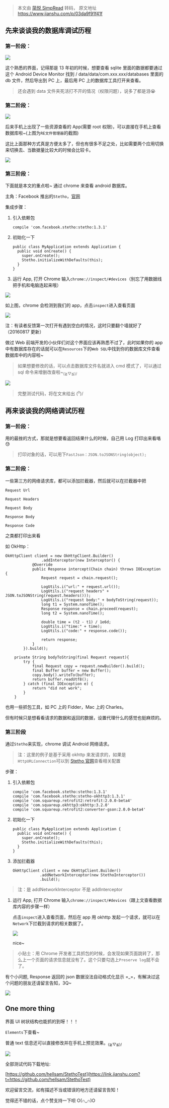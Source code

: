 > 本文由 [简悦 SimpRead](http://ksria.com/simpread/) 转码， 原文地址 https://www.jianshu.com/p/03da9f91f41f

## 先来谈谈我的数据库调试历程

### 第一阶段：

![](https://upload-images.jianshu.io/upload_images/1314924-0cbd87c45af65126.png)

这个熟悉的界面，记得那是 13 年初的时候，想要查看 sqlite 里面的数据都要通过这个 Android Device Monitor 找到 / data/data/com.xxx.xxx/databases 里面的 db 文件，然后导出到 PC 上，最后用 PC 上的数据库工具打开来查看。

> 还会遇到 data 文件夹死活打不开的情况（权限问题），说多了都是泪😭

### 第二阶段：

![](https://upload-images.jianshu.io/upload_images/1314924-0131b5d0a8a2cb4c.png)

后来手机上出现了一些资源查看的 App(需要 root 权限)，可以直接在手机上查看数据库啦~(上图为`RE文件管理器`的截图)

这比上面那种方式真是方便太多了，但也有很多不足之处，比如需要两个应用切换来切换去、当数据量比较大的时候会比较卡。

![](https://upload-images.jianshu.io/upload_images/1314924-06f4479f658ac815.png)

### 第三阶段：

下面就是本文的重点啦~ 通过 chrome 来查看 android 数据库。

主角：Facebook 推出的`Stetho`，[官网](https://link.jianshu.com?t=http://facebook.github.io/stetho/)

集成步骤：

1.  引入依赖包

    ```
    compile 'com.facebook.stetho:stetho:1.3.1'

    ```

2.  初始化一下

    ```
    public class MyApplication extends Application {
      public void onCreate() {
        super.onCreate();
        Stetho.initializeWithDefaults(this);
      }
    }

    ```

3.  运行 App, 打开 Chrome 输入`chrome://inspect/#devices`（别忘了用数据线把手机和电脑连起来哦）

![](https://upload-images.jianshu.io/upload_images/1314924-bdcd9467d4c5e2ed.png)

如上图，chrome 会检测到我们的 app，点击`inspect`进入查看页面

![](https://upload-images.jianshu.io/upload_images/1314924-a2c37f9c2afde97e.png)

注：有读者反馈第一次打开有遇到空白的情况，这时只要翻个墙就好了（20160817 更新）

做过 Web 前端开发的小伙伴们对这个界面应该再熟悉不过了，此时如果你的 app 中有数据库存在的话就可以在`Resources`下的`Web SQL`中找到你的数据库文件查看数据库中的内容啦~

> 如果想要修改的话，可以点击数据库文件名就进入 cmd 模式了，可以通过 sql 命令来增删改查啦~<sub>(≧▽≦)/</sub>

![](https://upload-images.jianshu.io/upload_images/1314924-2c174ada910693e6.png)

> 完整测试代码，将在文末给出 (<sup>o</sup>)/

## 再来谈谈我的网络调试历程

### 第一阶段：

用的最挫的方式，那就是想要看返回结果什么的时候，自己用 Log 打印出来看咯😓

> 打印对象的话，可以用下`FastJson：JSON.toJSONString(object);`

### 第二阶段：

一些第三方的网络请求库，都可以添加拦截器，然后就可以在拦截器中把

`Request Url`

`Request Headers`

`Request Body`

`Response Body`

`Response Code`

之类都打印出来看

如 OkHttp：

```
OkHttpClient client = new OkHttpClient.Builder()
                .addInterceptor(new Interceptor() {
            @Override
            public Response intercept(Chain chain) throws IOException {
                Request request = chain.request();

                LogUtils.i("url:" + request.url());
                LogUtils.i("request headers" + JSON.toJSONString(request.headers()));
                LogUtils.i("request body:" + bodyToString(request));
                long t1 = System.nanoTime();
                Response response = chain.proceed(request);
                long t2 = System.nanoTime();

                double time = (t2 - t1) / 1e6d;
                LogUtils.i("time:" + time);
                LogUtils.i("code:" + response.code());

                return response;
            }
        }).build();

    private String bodyToString(final Request request){
        try {
            final Request copy = request.newBuilder().build();
            final Buffer buffer = new Buffer();
            copy.body().writeTo(buffer);
            return buffer.readUtf8();
        } catch (final IOException e) {
            return "did not work";
        }
    }

```

也用一些抓包工具，如 PC 上的 Fidder，Mac 上的 Charles。

但有时候只是想看看请求的数据和返回的数据，设置代理什么的感觉也挺麻烦的。

### 第三阶段

通过`Stetho`来实现，chrome 调试 Android 网络请求。

> 注：这里的例子是基于采用 okhttp 来发请求的，如果是`HttpURLConnection`可以到 [Stetho 官网](https://link.jianshu.com?t=http://facebook.github.io/stetho/)查看相关配置

步骤：

1.  引入依赖包

    ```
    compile 'com.facebook.stetho:stetho:1.3.1'
    compile 'com.facebook.stetho:stetho-okhttp3:1.3.1'
    compile 'com.squareup.retrofit2:retrofit:2.0.0-beta4'
    compile 'com.squareup.okhttp3:okhttp:3.2.0'
    compile 'com.squareup.retrofit2:converter-gson:2.0.0-beta4'

    ```

2.  初始化一下

    ```
    public class MyApplication extends Application {
      public void onCreate() {
        super.onCreate();
        Stetho.initializeWithDefaults(this);
      }
    }

    ```

3.  添加拦截器

    ```
    OkHttpClient client = new OkHttpClient.Builder()
                .addNetworkInterceptor(new StethoInterceptor())
                .build();

    ```

> 注：是 addNetworkInterceptor 不是 addInterceptor

1.  运行 App, 打开 Chrome 输入`chrome://inspect/#devices`（跟上文查看数据库内容的步骤一样）

    点击`inspect`进入查看页面，然后在 app 用 okhttp 发起一个请求，就可以在`Network`下拦截到请求的相关数据了。

    ![](https://upload-images.jianshu.io/upload_images/1314924-a77a9122966521f2.png)

    nice~

> 小贴士：用 Chrome 开发者工具抓包的时候，会发现如果页面跳转了，那么上一个页面的请求信息就没有了。这个只要勾选上`Preserve log`就不会了。

有个小问题, Response 返回的 json 数据没法自动格式化显示 =_=，有解决过这个问题的朋友还请留言告知，3Q~

![](https://upload-images.jianshu.io/upload_images/1314924-1910cb11589a73bf.png)

## One more thing

界面 UI 树状结构也能抓的到呀！！！

`Elements`下查看~

普通 text 信息还可以直接修改并在手机上预览效果。<sub>(≧▽≦)/</sub>

![](https://upload-images.jianshu.io/upload_images/1314924-93a5c9d21b1765ff.png)

全部测试代码下载地址:

[https://github.com/hellsam/StethoTest](https://link.jianshu.com?t=https://github.com/hellsam/StethoTest)

欢迎留言交流，如有描述不当或错误的地方还请留言告知！

觉得还不错的话，点个赞支持一下呗 O(∩_∩)O